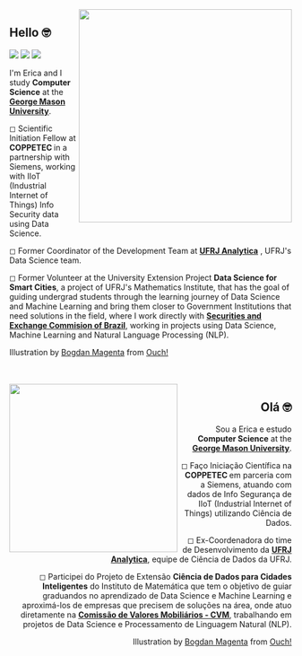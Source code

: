 <img src="https://user-images.githubusercontent.com/53838883/122692674-e0ecfc00-d20c-11eb-971c-0c5ae814805f.png" width="380px" align="right">


<div alignn="left"> 
<h2> 
  Hello 🤓 
 <br>
</h2> 
 
 ![](https://komarev.com/ghpvc/?username=EricaFer&style=flat-square&color=blueviolet)
  <a href="https://www.linkedin.com/in/ericacferreira/" alt="Linkedin">
  <img src="https://img.shields.io/badge/-Linkedin-0e76a8?style=flat-square&logo=Linkedin&logoColor=white&link=https://www.linkedin.com/in/ericacferreira/" /></a>
  <a href="mailto:erica.ferreira.dev@gmail.com" alt="Gmail">
  <img src="https://img.shields.io/badge/-Gmail-ED401B?style=flat-square&labelColor=ED401B&logo=gmail&logoColor=white&link=mailto:erica.ferreira@poli.ufrj.br" /></a>

 I'm Erica and I study <strong>Computer Science</strong> at the <strong>[George Mason University]([https://www.gmu.edu/admissions-aid])</strong>.


 ◻  Scientific Initiation Fellow at <strong> COPPETEC </strong> in a partnership with Siemens, working with IIoT (Industrial Internet of Things) Info Security data using Data Science.

 ◻  Former Coordinator of the Development Team at <strong>[UFRJ Analytica](https://ufrjanalytica.ml/)</strong> , UFRJ's Data Science team.

 ◻ Former Volunteer at the University Extension Project <strong>Data Science for Smart Cities</strong>, a project of UFRJ's Mathematics Institute, that has the goal of guiding undergrad students through the learning journey of Data Science and Machine Learning and bring them closer to Government Institutions that need solutions in the field, where I work directly with <strong> [Securities and Exchange Commision of Brazil](https://www.gov.br/cvm/en)</strong>, working in projects using Data Science, Machine Learning and Natural Language Processing (NLP).
 

Illustration by <a href="https://icons8.com/illustrations/author/5dd5075701d03600114d621f">Bogdan Magenta</a> from <a href="https://icons8.com/illustrations">Ouch!</a>
</div>
<br>
 
 
 <br>
 
 <img src="https://user-images.githubusercontent.com/53838883/122692758-32958680-d20d-11eb-8ff0-25af51a1dace.png" width="300px" align="left">

 
 <div style="text-align: right"> 
 <h2> 
  Olá 🤓
 <br>
</h2> 


 Sou a Erica e estudo <strong> Computer Science</strong> at the <strong>[George Mason University]([https://www.gmu.edu/admissions-aid])</strong>.

 ◻  Faço Iniciação Científica na <strong> COPPETEC </strong> em parceria com a Siemens, atuando com dados de Info Segurança de IIoT (Industrial Internet of Things) utilizando Ciência de Dados.


 ◻  Ex-Coordenadora do time de Desenvolvimento da <strong>[UFRJ Analytica](https://ufrjanalytica.ml/)</strong>, equipe de Ciência de Dados da UFRJ.

 
 ◻ Participei do Projeto de Extensão <strong>Ciência de Dados para Cidades Inteligentes</strong> do Instituto de Matemática que tem o objetivo de guiar graduandos no aprendizado de Data Science e Machine Learning e aproximá-los de empresas que precisem de soluções na área, onde atuo diretamente na <strong> [Comissão de Valores Mobiliários - CVM](https://www.gov.br/cvm/pt-br)</strong>, trabalhando em projetos de Data Science e Processamento de Linguagem Natural (NLP).
 
 Illustration by [Bogdan Magenta](https://icons8.com/illustrations/author/5dd5075701d03600114d621f) from [Ouch!](https://icons8.com/illustrations)
 
 </div>

<br><br>

